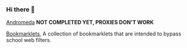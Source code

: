 ### Hi there 👋

[Andromeda](https://github.com/Avad3/Andromeda) **NOT COMPLETED YET, PROXIES DON'T WORK**

[Bookmarklets](https://github.com/Avad3/bookmarklets), A collection of bookmarklets that are intended to bypass school web filters.
